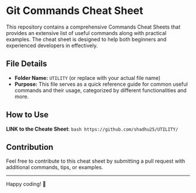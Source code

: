 # Git Commands Cheat Sheet

This repository contains a comprehensive Commands Cheat Sheets that provides an extensive list of useful commands along with practical examples. The cheat sheet is designed to help both beginners and experienced developers in effectively.

## File Details

- **Folder Name:** `UTILITY` (or replace with your actual file name)
- **Purpose:** This file serves as a quick reference guide for common useful commands and their usage, categorized by different functionalities and more.

## How to Use

**LINK to the Cheate Sheet**:
    ```bash
    https://github.com/shadhu25/UTILITY/
    ```
## Contribution

Feel free to contribute to this cheat sheet by submitting a pull request with additional commands, tips, or examples.

---

Happy coding! 🎉

